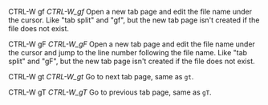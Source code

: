 
CTRL-W gf						*CTRL-W_gf*
		Open a new tab page and edit the file name under the cursor.
		Like "tab split" and "gf", but the new tab page isn't created
		if the file does not exist.

CTRL-W gF						*CTRL-W_gF*
		Open a new tab page and edit the file name under the cursor
		and jump to the line number following the file name.  Like
		"tab split" and "gF", but the new tab page isn't created if
		the file does not exist.

CTRL-W gt						*CTRL-W_gt*
		Go to next tab page, same as `gt`.

CTRL-W gT						*CTRL-W_gT*
		Go to previous tab page, same as `gT`.

